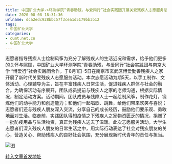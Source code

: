 ```yaml
---
title: 中国矿业大学->环测学院“青春助残，与爱同行”社会实践团开展关爱残疾人志愿服务活动 | cumt.net.cn
date: 2020-08-08 18:31:36
urlname: dca2edc928bbc57f3cea1d5179bb3b12
tags: 
- 中国矿业大学
categories:
- cumt.net.cn
- 中国矿业大学
---
```

志愿者指导残疾人士绘制风筝为充分了解残疾人的生活近况和需求，给予他们更多的关怀与照顾，中国矿业大学环测学院“青春助残，与爱同行”社会实践团与南京大学 “博爱行”社会实践团合作，于8月1日-5日在南京市玄武区博爱勤善残疾人之家开展了新时代关爱残疾人志愿服务活动。本次志愿活动为期5天，以手工制作、文体活动、心理辅导为主，旨在丰富残疾人日常生活，促进残疾人群体与社会的融合。为确保活动有序展开，团队成员提前与残疾人之家的老师沟通，根据实际情况，制定活动方案。活动期间，团队成员与残障人士一起绘制风筝，制作花灯，锻炼他们的动手能力和创造能力；和他们一起唱歌、跳舞，给他们带来欢笑与喜悦；志愿者们还与残疾人朋友深入交流，分享自己的成长经历，鼓励他们要乐观、勇敢地面对生活。临走前，实践团队得知疫情之下残疾人之家物资匮乏的情况，捐赠了一批防疫用品与生活物资，真正为残疾人送去了温暖。此次志愿服务活动，大学生志愿者们深入残疾人朋友的日常生活之中，用实际行动表达了社会对残疾朋友的关心，营造关心、帮助残疾人的良好社会氛围，充分展现新时代青年的责任与担当。

![图](http://xwzx.cumt.edu.cn/_upload/article/images/e5/de/69ef9e3f4798bdeaa604c40545d7/f044a81d-d134-4e3b-a89a-7ab2808375a7.jpg)

[转入文章首发地址](http://xwzx.cumt.edu.cn/bd/ca/c523a572874/page.htm)